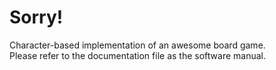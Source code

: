 # Sorry!
Character-based implementation of an awesome board game.  
Please refer to the documentation file as the software manual.
